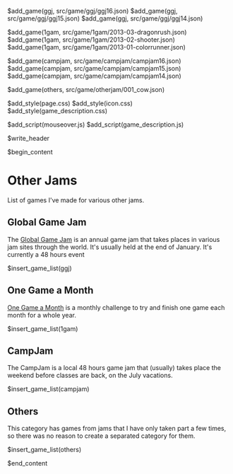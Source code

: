 
$add_game(ggj, src/game/ggj/ggj16.json)
$add_game(ggj, src/game/ggj/ggj15.json)
$add_game(ggj, src/game/ggj/ggj14.json)

$add_game(1gam, src/game/1gam/2013-03-dragonrush.json)
$add_game(1gam, src/game/1gam/2013-02-shooter.json)
$add_game(1gam, src/game/1gam/2013-01-colorrunner.json)

$add_game(campjam, src/game/campjam/campjam16.json)
$add_game(campjam, src/game/campjam/campjam15.json)
$add_game(campjam, src/game/campjam/campjam14.json)

$add_game(others, src/game/otherjam/001_cow.json)

$add_style(page.css)
$add_style(icon.css)
$add_style(game_description.css)

$add_script(mouseover.js)
$add_script(game_description.js)

$write_header

$begin_content

# Other Jams

List of games I've made for various other jams.

## Global Game Jam

The [Global Game Jam](http://globalgamejam.org/) is an annual game jam that
takes places in various jam sites through the world. It's usually held at the
end of January. It's currently a 48 hours event

$insert_game_list(ggj)

## One Game a Month

[One Game a Month](http://www.onegameamonth.com/) is a monthly challenge to try
and finish one game each month for a whole year.

$insert_game_list(1gam)

## CampJam

The CampJam is a local 48 hours game jam that (usually) takes place the weekend
before classes are back, on the July vacations.

$insert_game_list(campjam)

## Others

This category has games from jams that I have only taken part a few times, so
there was no reason to create a separated category for them.

$insert_game_list(others)

$end_content


